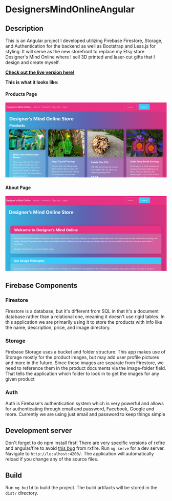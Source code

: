 # DesignersMindOnlineAngular

## Description
This is an Angular project I developed utilizing Firebase Firestore, Storage, and Authentication for the backend as well as Bootstrap and Less.js for styling. It will serve as the new storefront to replace my Etsy store Designer's Mind Online where I sell 3D printed and laser-cut gifts that I design and create myself.

**[Check out the live version here!](https://designers-mind-online-angular.web.app/products)**

**This is what it looks like:**
#### Products Page
![Products page](src/assets/dmo-quartz-products.png)

#### About Page
![About page](src/assets/dmo-quartz-about.png)

## Firebase Components

### Firestore
Firestore is a database, but it's different from SQL in that it's a document database rather than a relational one, meaning it doesn't use rigid tables. In this application we are primarily using it to store the products with info like the name, description, price, and image directory.

### Storage
Firebase Storage uses a bucket and folder structure. This app makes use of Storage mostly for the product images, but may add user profile pictures and more in the future. Since these images are separate from Firestore, we need to reference them in the product documents via the image-folder field. That tells the application which folder to look in to get the images for any given product

### Auth
Auth is Firebase's authentication system which is very powerful and allows for authenticating through email and password, Facebook, Google and more. Currently we are using just email and password to keep things simple

## Development server
Don't forget to do npm install first! There are very specific versions of rxfire and angular/fire to avoid [this bug](https://github.com/angular/angularfire/issues/3443) from rxfire. Run `ng serve` for a dev server. Navigate to `http://localhost:4200/`. The application will automatically reload if you change any of the source files.

## Build
Run `ng build` to build the project. The build artifacts will be stored in the `dist/` directory.
